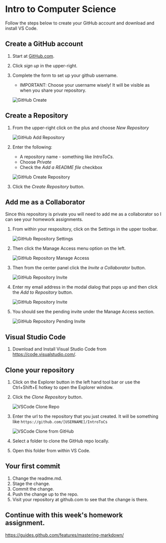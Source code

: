 # Intro to Computer Science

Follow the steps below to create your GitHub account and download and install VS Code.

## Create a GitHub account

1. Start at [GitHub.com](https://github.com/).
2. Click *sign up* in the upper-right.
3. Complete the form to set up your github username.
    * IMPORTANT: Choose your username wisely!  It will be visible as when you share your repository.

    ![GitHub Create](/images/github-create.png)



## Create a Repository

1. From the upper-right click on the plus and choose *New Repository*

    ![GitHub Add Repository](/images/github-new-repository.png)

2. Enter the following:
    * A repository name - something like *IntroToCs*.
    * Choose *Private*
    * Check the *Add a README file* checkbox

    ![GitHub Create Repository](/images/github-create-repository.png)

3. Click the *Create Repository* button.



## Add me as a Collaborator
Since this repository is private you will need to add me as a collaborator so I can see your homework assignments.
1. From within your respository, click on the Settings in the upper toolbar.

    ![GitHub Repository Settings](/images/github-settings.png)

2. Then click the Manage Access menu option on the left.

    ![GitHub Repository Manage Access](/images/github-manage-access.png)

3. Then from the center panel click the *Invite a Collaborator* button.

     ![GitHub Repository Invite](/images/github-invite-collaborator.png)

4. Enter my email address in the modal dialog that pops up and then click the *Add to Repository* button.

    ![GitHub Repository Invite](/images/github-send-invite.png)

5. You should see the pending invite under the Manage Access section.

    ![GitHub Repository Pending Invite](/images/github-pending-invite.png)


## Visual Studio Code

1. Download and Install Visual Studio Code from https://code.visualstudio.com/.


## Clone your repository
1. Click on the Explorer button in the left hand tool bar or use the Ctrl+Shift+E hotkey to open the Explorer window.
2. Click the *Clone Repository* button.

    ![VSCode Clone Repo](/images/vscode-clone-repo.png)

3. Enter the url to the repository that you just created.  It will be something like `https://github.com/[USERNAME]/IntroToCs`

    ![VSCode Clone from GitHub](/images/vscode-clone-from-github.png)

4. Select a folder to clone the GitHub repo locally.

5. Open this folder from within VS Code.


## Your first commit

1. Change the readme.md.
2. Stage the change.
3. Commit the change.
4. Push the change up to the repo.
5. Visit your repository at github.com to see that the change is there.


## Continue with this week's homework assignment.

https://guides.github.com/features/mastering-markdown/

